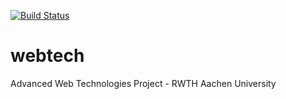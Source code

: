 [![Build Status](http://jenkins.shahriar.io/buildStatus/icon?job=rabatt)](http://jenkins.shahriar.io/job/rabatt/)
# webtech
Advanced Web Technologies Project - RWTH Aachen University
